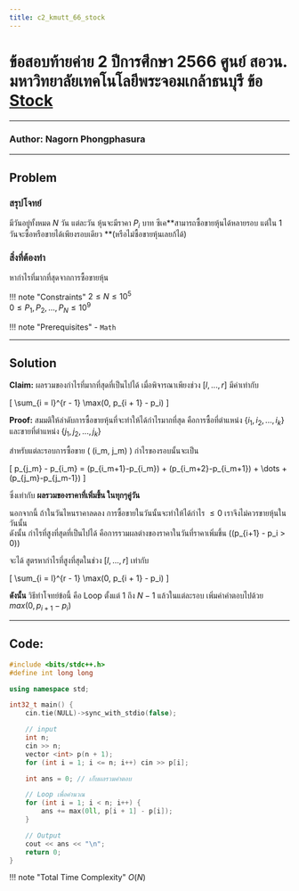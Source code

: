 ```yaml
---
title: c2_kmutt_66_stock
---
```

# ข้อสอบท้ายค่าย 2 ปีการศึกษา 2566 ศูนย์ สอวน. มหาวิทยาลัยเทคโนโลยีพระจอมเกล้าธนบุรี ข้อ [Stock](https://grader.gchan.moe/problemset/c2_st66_stock/)
---
### Author: Nagorn Phongphasura
---

## Problem 

### สรุปโจทย์
มีวันอยู่ทั้งหมด $N$ วัน แต่ละวัน หุ้นจะมีราคา $P_i$ บาท ซีเค**สามารถซื้อขายหุ้นได้หลายรอบ แต่ใน 1 วันจะซื้อหรือขายได้เพียงรอบเดียว **(หรือไม่ซื้อขายหุ้นเลยก้ได้)

### สิ่งที่ต้องทำ
หากำไรที่มากที่สุดจากการซื้อขายหุ้น

!!! note "Constraints"
    $2 \leq N \leq 10^5$<br>
    $0 \leq P_1,P_2,...,P_N \leq 10^9$

!!! note "Prerequisites"
    - `Math`

---

## Solution

**Claim:** ผลรวมของกำไรที่มากที่สุดที่เป็นไปได้ เมื่อพิจารณาเพียงช่วง $[l,...,r]$ มีค่าเท่ากับ

\[
\sum_{i = l}^{r - 1} \max(0, p_{i + 1} - p_i)
\]

**Proof:** สมมติให้ลำดับการซื้อขายหุ้นที่จะทำให้ได้กำไรมากที่สุด คือการซื้อที่ตำแหน่ง $\{i_1, i_2, ..., i_k\}$ และขายที่ตำแหน่ง $\{j_1, j_2, ..., j_k\}$  

สำหรับแต่ละรอบการซื้อขาย \( (i_m, j_m) \) กำไรของรอบนั้นจะเป็น 

\[
p_{j_m} - p_{i_m} = (p_{i_m+1}-p_{i_m}) + (p_{i_m+2}-p_{i_m+1}) + \dots + (p_{j_m}-p_{j_m-1})
\]

ซึ่งเท่ากับ **ผลรวมของราคาที่เพิ่มขึ้น ในทุกๆคู่วัน**  

นอกจากนี้ ถ้าในวันไหนราคาลดลง การซื้อขายในวันนั้นจะทำให้ได้กำไร $\leq 0$ เราจึงไม่ควรขายหุ้นในวันนั้น<br> 
ดังนั้น กำไรที่สูงที่สุดที่เป็นไปได้ คือการรวมผลต่างของราคาในวันที่ราคาเพิ่มขึ้น (\(p_{i+1} - p_i > 0\))

จะได้ สูตรหากำไรที่สูงที่สุดในช่วง $[l, ..., r]$ เท่ากับ

\[
\sum_{i = l}^{r - 1} \max(0, p_{i + 1} - p_i)
\]

**ดังนั้น** วิธีทำโจทย์ข้อนี้ คือ Loop ตั้งแต่ 1 ถึง $N - 1$ แล้วในแต่ละรอบ เพิ่มค่าคำตอบไปด้วย $max(0, p_{i + 1} - p_i)$

---

## Code: 

```cpp title="c2_kmutt_66_stock.cpp"
#include <bits/stdc++.h>
#define int long long

using namespace std;

int32_t main() {
    cin.tie(NULL)->sync_with_stdio(false);

    // input
    int n;
    cin >> n;
    vector <int> p(n + 1);
    for (int i = 1; i <= n; i++) cin >> p[i];

    int ans = 0; // เก็บผลรวมคำตอบ

    // Loop เพื่อคำนวณ
    for (int i = 1; i < n; i++) {
        ans += max(0ll, p[i + 1] - p[i]);
    }

    // Output
    cout << ans << "\n";
    return 0;
}


```
!!! note "Total Time Complexity"
    $O(N)$
